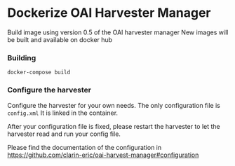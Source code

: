 # Dockerize OAI Harvester Manager 
Build image using version 0.5 of the OAI harvester manager
New images will be built and available on docker hub

### Building
`docker-compose build`

### Configure the harvester
Configure the harvester for your own needs. The only configuration file is `config.xml`
It is linked in the container. 

After your configuration file is fixed, please restart the harvester to let the harvester read and run your config file. 

Please find the documentation of the configuration in https://github.com/clarin-eric/oai-harvest-manager#configuration


